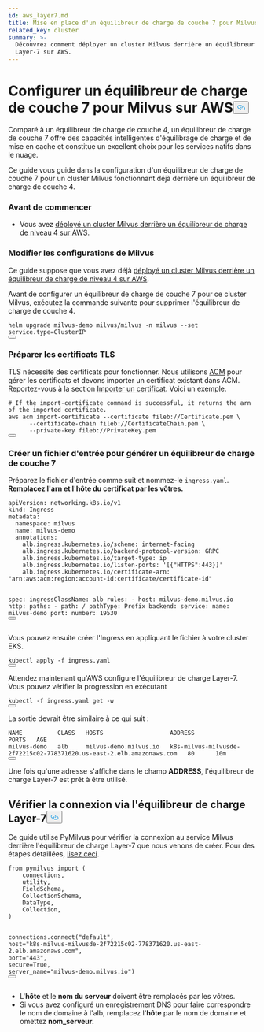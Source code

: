 ```yaml
---
id: aws_layer7.md
title: Mise en place d'un équilibreur de charge de couche 7 pour Milvus sur AWS
related_key: cluster
summary: >-
  Découvrez comment déployer un cluster Milvus derrière un équilibreur de charge
  Layer-7 sur AWS.
---
```

<h1 id="Set-up-a-Layer-7-Load-Balancer-for-Milvus-on-AWS" class="common-anchor-header">Configurer un équilibreur de charge de couche 7 pour Milvus sur AWS<button data-href="#Set-up-a-Layer-7-Load-Balancer-for-Milvus-on-AWS" class="anchor-icon" translate="no">
      <svg translate="no"
        aria-hidden="true"
        focusable="false"
        height="20"
        version="1.1"
        viewBox="0 0 16 16"
        width="16"
      >
        <path
          fill="#0092E4"
          fill-rule="evenodd"
          d="M4 9h1v1H4c-1.5 0-3-1.69-3-3.5S2.55 3 4 3h4c1.45 0 3 1.69 3 3.5 0 1.41-.91 2.72-2 3.25V8.59c.58-.45 1-1.27 1-2.09C10 5.22 8.98 4 8 4H4c-.98 0-2 1.22-2 2.5S3 9 4 9zm9-3h-1v1h1c1 0 2 1.22 2 2.5S13.98 12 13 12H9c-.98 0-2-1.22-2-2.5 0-.83.42-1.64 1-2.09V6.25c-1.09.53-2 1.84-2 3.25C6 11.31 7.55 13 9 13h4c1.45 0 3-1.69 3-3.5S14.5 6 13 6z"
        ></path>
      </svg>
    </button></h1><p>Comparé à un équilibreur de charge de couche 4, un équilibreur de charge de couche 7 offre des capacités intelligentes d'équilibrage de charge et de mise en cache et constitue un excellent choix pour les services natifs dans le nuage.</p>
<p>Ce guide vous guide dans la configuration d'un équilibreur de charge de couche 7 pour un cluster Milvus fonctionnant déjà derrière un équilibreur de charge de couche 4.</p>
<h3 id="Before-your-start" class="common-anchor-header">Avant de commencer</h3><ul>
<li>Vous avez <a href="/docs/fr/eks.md">déployé un cluster Milvus derrière un équilibreur de charge de niveau 4 sur AWS</a>.</li>
</ul>
<h3 id="Tweak-Milvus-configurations" class="common-anchor-header">Modifier les configurations de Milvus</h3><p>Ce guide suppose que vous avez déjà <a href="/docs/fr/eks.md">déployé un cluster Milvus derrière un équilibreur de charge de niveau 4 sur AWS</a>.</p>
<p>Avant de configurer un équilibreur de charge de couche 7 pour ce cluster Milvus, exécutez la commande suivante pour supprimer l'équilibreur de charge de couche 4.</p>
<pre><code translate="no" class="language-bash">helm upgrade milvus-demo milvus/milvus -n milvus --<span class="hljs-built_in">set</span> service.<span class="hljs-built_in">type</span>=ClusterIP
<button class="copy-code-btn"></button></code></pre>
<h3 id="Prepare-TLS-certificates" class="common-anchor-header">Préparer les certificats TLS</h3><p>TLS nécessite des certificats pour fonctionner. Nous utilisons <a href="https://docs.aws.amazon.com/acm/latest/userguide/acm-overview.html">ACM</a> pour gérer les certificats et devons importer un certificat existant dans ACM. Reportez-vous à la section <a href="https://docs.aws.amazon.com/acm/latest/userguide/import-certificate-api-cli.html#import-certificate-api">Importer un certificat</a>. Voici un exemple.</p>
<pre><code translate="no" class="language-bash"># If the <span class="hljs-keyword">import</span>-certificate command is successful, it returns the arn of the imported certificate.
aws acm <span class="hljs-keyword">import</span>-certificate --certificate fileb:<span class="hljs-comment">//Certificate.pem \</span>
      --certificate-chain fileb:<span class="hljs-comment">//CertificateChain.pem \</span>
      --private-key fileb:<span class="hljs-comment">//PrivateKey.pem  </span>
<button class="copy-code-btn"></button></code></pre>
<h3 id="Create-an-Ingress-to-generate-a-Layer-7-Load-Balancer" class="common-anchor-header">Créer un fichier d'entrée pour générer un équilibreur de charge de couche 7</h3><p>Préparez le fichier d'entrée comme suit et nommez-le <code translate="no">ingress.yaml</code>. <strong>Remplacez l'arn et l'hôte du certificat par les vôtres.</strong></p>
<pre><code translate="no" class="language-yaml">apiVersion: networking.k8s.io/v1
kind: Ingress
metadata:
  namespace: milvus
  name: milvus-demo
  annotations:
    alb.ingress.kubernetes.io/scheme: internet-facing
    alb.ingress.kubernetes.io/backend-protocol-version: GRPC
    alb.ingress.kubernetes.io/target-type: ip
    alb.ingress.kubernetes.io/listen-ports: <span class="hljs-string">&#x27;[{&quot;HTTPS&quot;:443}]&#x27;</span>
    alb.ingress.kubernetes.io/certificate-arn: <span class="hljs-string">&quot;arn:aws:acm:region:account-id:certificate/certificate-id&quot;</span>

spec:
  ingressClassName: alb
  rules:
    - host: milvus-demo.milvus.io
      http:
        paths:
        - path: /
          pathType: Prefix
          backend:
            service:
              name: milvus-demo
              port:
                number: 19530
<button class="copy-code-btn"></button></code></pre>
<p>Vous pouvez ensuite créer l'Ingress en appliquant le fichier à votre cluster EKS.</p>
<pre><code translate="no" class="language-bash">kubectl apply -f ingress.yaml
<button class="copy-code-btn"></button></code></pre>
<p>Attendez maintenant qu'AWS configure l'équilibreur de charge Layer-7. Vous pouvez vérifier la progression en exécutant</p>
<pre><code translate="no" class="language-bash">kubectl -f ingress.yaml <span class="hljs-keyword">get</span> -w
<button class="copy-code-btn"></button></code></pre>
<p>La sortie devrait être similaire à ce qui suit :</p>
<pre><code translate="no" class="language-shell">NAME          CLASS   HOSTS                   ADDRESS                                                                PORTS   AGE
milvus-demo   alb     milvus-demo.milvus.io   k8s-milvus-milvusde-2f72215c02-778371620.us-east-2.elb.amazonaws.com   80      10m
<button class="copy-code-btn"></button></code></pre>
<p>Une fois qu'une adresse s'affiche dans le champ <strong>ADDRESS</strong>, l'équilibreur de charge Layer-7 est prêt à être utilisé.</p>
<h2 id="Verify-the-connection-through-the-Layer-7-load-balancer" class="common-anchor-header">Vérifier la connexion via l'équilibreur de charge Layer-7<button data-href="#Verify-the-connection-through-the-Layer-7-load-balancer" class="anchor-icon" translate="no">
      <svg translate="no"
        aria-hidden="true"
        focusable="false"
        height="20"
        version="1.1"
        viewBox="0 0 16 16"
        width="16"
      >
        <path
          fill="#0092E4"
          fill-rule="evenodd"
          d="M4 9h1v1H4c-1.5 0-3-1.69-3-3.5S2.55 3 4 3h4c1.45 0 3 1.69 3 3.5 0 1.41-.91 2.72-2 3.25V8.59c.58-.45 1-1.27 1-2.09C10 5.22 8.98 4 8 4H4c-.98 0-2 1.22-2 2.5S3 9 4 9zm9-3h-1v1h1c1 0 2 1.22 2 2.5S13.98 12 13 12H9c-.98 0-2-1.22-2-2.5 0-.83.42-1.64 1-2.09V6.25c-1.09.53-2 1.84-2 3.25C6 11.31 7.55 13 9 13h4c1.45 0 3-1.69 3-3.5S14.5 6 13 6z"
        ></path>
      </svg>
    </button></h2><p>Ce guide utilise PyMilvus pour vérifier la connexion au service Milvus derrière l'équilibreur de charge Layer-7 que nous venons de créer. Pour des étapes détaillées, <a href="https://milvus.io/docs/v2.3.x/example_code.md">lisez ceci</a>.</p>
<pre><code translate="no" class="language-python"><span class="hljs-keyword">from</span> pymilvus <span class="hljs-keyword">import</span> (
    connections,
    utility,
    FieldSchema,
    CollectionSchema,
    DataType,
    Collection,
)

connections.connect(<span class="hljs-string">&quot;default&quot;</span>, host=<span class="hljs-string">&quot;k8s-milvus-milvusde-2f72215c02-778371620.us-east-2.elb.amazonaws.com&quot;</span>, port=<span class="hljs-string">&quot;443&quot;</span>, secure=<span class="hljs-literal">True</span>, server_name=<span class="hljs-string">&quot;milvus-demo.milvus.io&quot;</span>)
<button class="copy-code-btn"></button></code></pre>
<div class="alert note">
<ul>
<li>L'<strong>hôte</strong> et le <strong>nom du serveur</strong> doivent être remplacés par les vôtres.</li>
<li>Si vous avez configuré un enregistrement DNS pour faire correspondre le nom de domaine à l'alb, remplacez l'<strong>hôte</strong> par le nom de domaine et omettez <strong>nom_serveur.</strong></li>
</ul>
</div>
